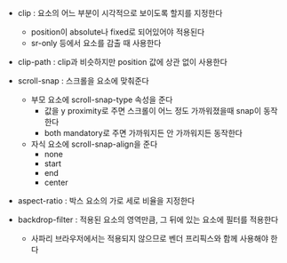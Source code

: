 
- clip : 요소의 어느 부분이 시각적으로 보이도록 할지를 지정한다
	- position이 absolute나 fixed로 되어있어야 적용된다
	- sr-only 등에서 요소를 감출 때 사용한다
- clip-path : clip과 비슷하지만 position 값에 상관 없이 사용한다

- scroll-snap : 스크롤을 요소에 맞춰준다
	- 부모 요소에 scroll-snap-type 속성을 준다
		- 값을 y proximity로 주면 스크롤이 어느 정도 가까워졌을때 snap이 동작한다
		- both mandatory로 주면 가까워지든 안 가까워지든 동작한다
	- 자식 요소에 scroll-snap-align을 준다
		- none
		- start
		- end
		- center 

- aspect-ratio : 박스 요소의 가로 세로 비율을 지정한다

- backdrop-filter : 적용된 요소의 영역만큼, 그 뒤에 있는 요소에 필터를 적용한다
	- 사파리 브라우저에서는 적용되지 않으므로 벤더 프리픽스와 함께 사용해야 한다